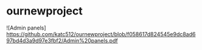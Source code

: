 # ournewproject

![Admin panels]
https://github.com/katc512/ournewproject/blob/f058617d824545e9dc8ad697bd4d3a9d97e3fbf2/Admin%20panels.pdf
